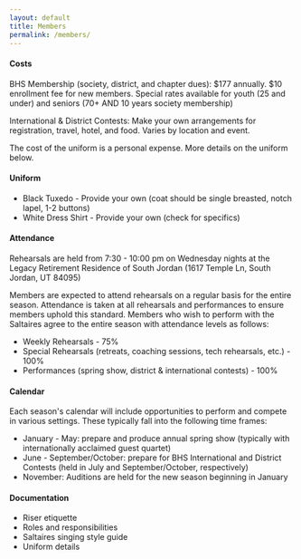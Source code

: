 ```yaml
---
layout: default
title: Members
permalink: /members/
---
```


#### Costs

BHS Membership (society, district, and chapter dues): $177 annually. $10 enrollment fee for new members. Special rates available for youth (25 and under) and seniors (70+ AND 10 years society membership)

International & District Contests: Make your own arrangements for registration, travel, hotel, and food. Varies by location and event.

The cost of the uniform is a personal expense. More details on the uniform below.

#### Uniform

* Black Tuxedo - Provide your own (coat should be single breasted, notch lapel, 1-2 buttons)
* White Dress Shirt - Provide your own (check for specifics)

#### Attendance

Rehearsals are held from 7:30 - 10:00 pm on Wednesday nights at the Legacy Retirement Residence of South Jordan (1617 Temple Ln, South Jordan, UT 84095)

Members are expected to attend rehearsals on a regular basis for the entire season. Attendance is taken at all rehearsals and performances to ensure members uphold this standard. Members who wish to perform with the Saltaires agree to the entire season with attendance levels as follows:

* Weekly Rehearsals - 75%
* Special Rehearsals (retreats, coaching sessions, tech rehearsals, etc.) - 100%
* Performances (spring show, district & international contests) - 100%

#### Calendar

Each season's calendar will include opportunities to perform and compete in various settings. These typically fall into the following time frames:

* January - May: prepare and produce annual spring show (typically with internationally acclaimed guest quartet)
* June - September/October: prepare for BHS International and District Contests (held in July and September/October, respectively)
* November: Auditions are held for the new season beginning in January

#### Documentation

* Riser etiquette
* Roles and responsibilities
* Saltaires singing style guide
* Uniform details
